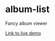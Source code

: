 # album-list
Fancy album viewer

[Link to live demo](http://chazu.arkku.net/misc/musicList/powermetal/pmAlbums/pmAlbums.html)
